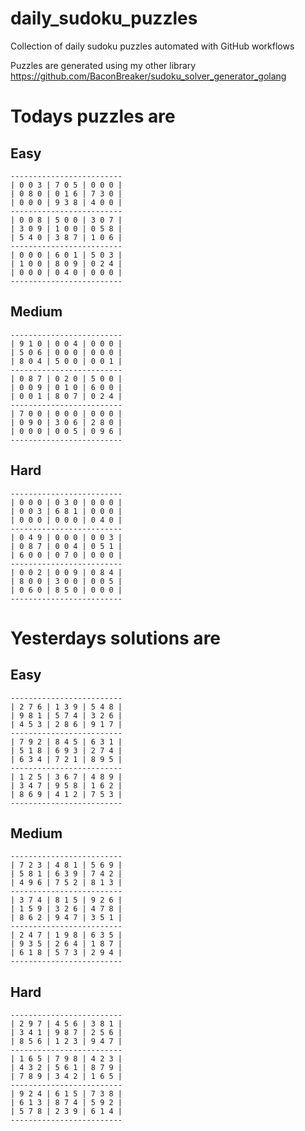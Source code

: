 
# daily_sudoku_puzzles 

Collection of daily sudoku puzzles automated with GitHub workflows 

Puzzles are generated using my other library https://github.com/BaconBreaker/sudoku_solver_generator_golang 
 

# Todays puzzles are 

## Easy 

```
-------------------------
| 0 0 3 | 7 0 5 | 0 0 0 | 
| 0 8 0 | 0 1 6 | 7 3 0 | 
| 0 0 0 | 9 3 8 | 4 0 0 | 
-------------------------
| 0 0 8 | 5 0 0 | 3 0 7 | 
| 3 0 9 | 1 0 0 | 0 5 8 | 
| 5 4 0 | 3 8 7 | 1 0 6 | 
-------------------------
| 0 0 0 | 6 0 1 | 5 0 3 | 
| 1 0 0 | 8 0 9 | 0 2 4 | 
| 0 0 0 | 0 4 0 | 0 0 0 | 
-------------------------
```
## Medium 

```
-------------------------
| 9 1 0 | 0 0 4 | 0 0 0 | 
| 5 0 6 | 0 0 0 | 0 0 0 | 
| 8 0 4 | 5 0 0 | 0 0 1 | 
-------------------------
| 0 8 7 | 0 2 0 | 5 0 0 | 
| 0 0 9 | 0 1 0 | 6 0 0 | 
| 0 0 1 | 8 0 7 | 0 2 4 | 
-------------------------
| 7 0 0 | 0 0 0 | 0 0 0 | 
| 0 9 0 | 3 0 6 | 2 8 0 | 
| 0 0 0 | 0 0 5 | 0 9 6 | 
-------------------------
```
## Hard 

```
-------------------------
| 0 0 0 | 0 3 0 | 0 0 0 | 
| 0 0 3 | 6 8 1 | 0 0 0 | 
| 0 0 0 | 0 0 0 | 0 4 0 | 
-------------------------
| 0 4 9 | 0 0 0 | 0 0 3 | 
| 0 8 7 | 0 0 4 | 0 5 1 | 
| 6 0 0 | 0 7 0 | 0 0 0 | 
-------------------------
| 0 0 2 | 0 0 9 | 0 8 4 | 
| 8 0 0 | 3 0 0 | 0 0 5 | 
| 0 6 0 | 8 5 0 | 0 0 0 | 
-------------------------
```
# Yesterdays solutions are 

## Easy 

```
-------------------------
| 2 7 6 | 1 3 9 | 5 4 8 | 
| 9 8 1 | 5 7 4 | 3 2 6 | 
| 4 5 3 | 2 8 6 | 9 1 7 | 
-------------------------
| 7 9 2 | 8 4 5 | 6 3 1 | 
| 5 1 8 | 6 9 3 | 2 7 4 | 
| 6 3 4 | 7 2 1 | 8 9 5 | 
-------------------------
| 1 2 5 | 3 6 7 | 4 8 9 | 
| 3 4 7 | 9 5 8 | 1 6 2 | 
| 8 6 9 | 4 1 2 | 7 5 3 | 
-------------------------
```
## Medium 

```
-------------------------
| 7 2 3 | 4 8 1 | 5 6 9 | 
| 5 8 1 | 6 3 9 | 7 4 2 | 
| 4 9 6 | 7 5 2 | 8 1 3 | 
-------------------------
| 3 7 4 | 8 1 5 | 9 2 6 | 
| 1 5 9 | 3 2 6 | 4 7 8 | 
| 8 6 2 | 9 4 7 | 3 5 1 | 
-------------------------
| 2 4 7 | 1 9 8 | 6 3 5 | 
| 9 3 5 | 2 6 4 | 1 8 7 | 
| 6 1 8 | 5 7 3 | 2 9 4 | 
-------------------------
```
## Hard 

```
-------------------------
| 2 9 7 | 4 5 6 | 3 8 1 | 
| 3 4 1 | 9 8 7 | 2 5 6 | 
| 8 5 6 | 1 2 3 | 9 4 7 | 
-------------------------
| 1 6 5 | 7 9 8 | 4 2 3 | 
| 4 3 2 | 5 6 1 | 8 7 9 | 
| 7 8 9 | 3 4 2 | 1 6 5 | 
-------------------------
| 9 2 4 | 6 1 5 | 7 3 8 | 
| 6 1 3 | 8 7 4 | 5 9 2 | 
| 5 7 8 | 2 3 9 | 6 1 4 | 
-------------------------
```
